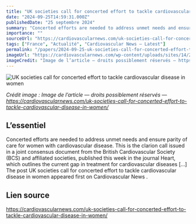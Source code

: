 ```yaml
---
title: "UK societies call for concerted effort to tackle cardiovascular disease in women"
date: "2024-09-25T14:59:31.000Z"
publishedDate: "25 septembre 2024"
summary: "Concerted efforts are needed to address unmet needs and ensure parity of care for women with cardiovascular disease. This is the clarion call issued in a joint consensus document from the British Cardiovascular Society (BCS) and affiliated societies, published this week in the journal Heart, which outlines the current gap in treatment for cardiovascular diseases [&#8230;] The post UK societies call for concerted effort to tackle cardiovascular disease in women appeared first on Cardiovascular News ."
importance: ""
sourceUrl: "https://cardiovascularnews.com/uk-societies-call-for-concerted-effort-to-tackle-cardiovascular-disease-in-women/"
tags: ["France", "Actualité", "Cardiovascular News — Latest"]
permalink: "/papers/2024-09-25-uk-societies-call-for-concerted-effort-to-tackle-cardiovascular-disease-in-women"
imageUrl: "https://cardiovascularnews.com/wp-content/uploads/sites/14/2023/05/AdobeStock_190541363.jpeg"
imageCredit: "Image de l’article — droits possiblement réservés — https://cardiovascularnews.com/uk-societies-call-for-concerted-effort-to-tackle-cardiovascular-disease-in-women/"
---
```


![UK societies call for concerted effort to tackle cardiovascular disease in women](https://cardiovascularnews.com/wp-content/uploads/sites/14/2023/05/AdobeStock_190541363.jpeg)

*Crédit image : Image de l’article — droits possiblement réservés — https://cardiovascularnews.com/uk-societies-call-for-concerted-effort-to-tackle-cardiovascular-disease-in-women/*

## L’essentiel

Concerted efforts are needed to address unmet needs and ensure parity of care for women with cardiovascular disease. This is the clarion call issued in a joint consensus document from the British Cardiovascular Society (BCS) and affiliated societies, published this week in the journal Heart, which outlines the current gap in treatment for cardiovascular diseases [&#8230;] The post UK societies call for concerted effort to tackle cardiovascular disease in women appeared first on Cardiovascular News .

## Lien source

https://cardiovascularnews.com/uk-societies-call-for-concerted-effort-to-tackle-cardiovascular-disease-in-women/
